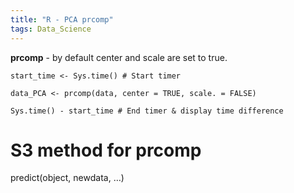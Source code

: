 ```yaml
---
title: "R - PCA prcomp"   
tags: Data_Science
---
```



**prcomp** - by default center and scale are set to true.

```{r}
start_time <- Sys.time() # Start timer

data_PCA <- prcomp(data, center = TRUE, scale. = FALSE)

Sys.time() - start_time # End timer & display time difference
```



# S3 method for prcomp
predict(object, newdata, …)
